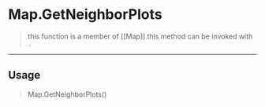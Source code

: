 # Map.GetNeighborPlots
> this function is a member of [[Map]]
> this method can be invoked with `.`
-----
## Usage
> Map.GetNeighborPlots()
